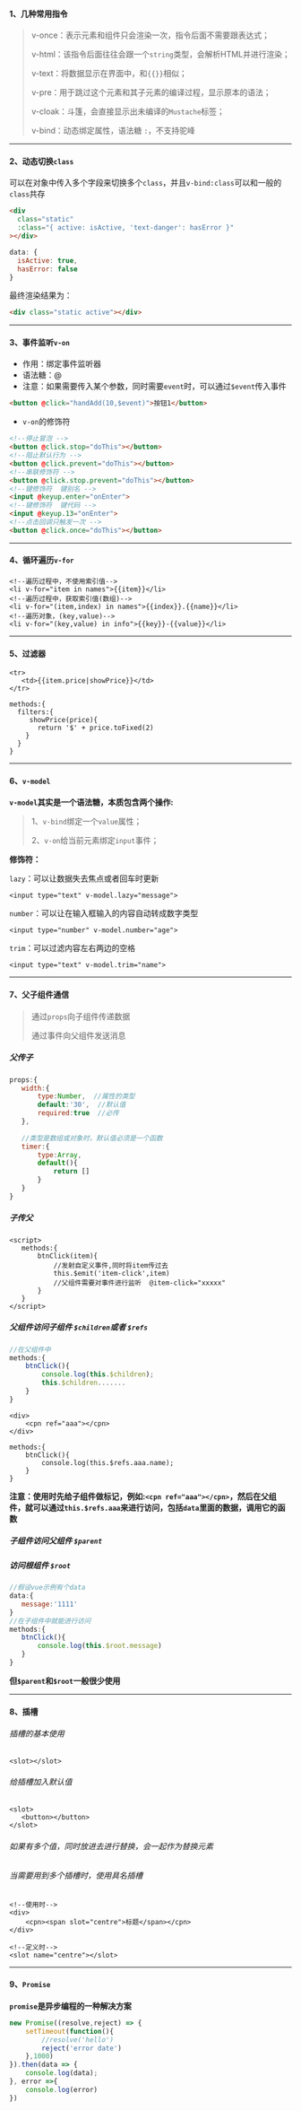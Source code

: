 #### 1、几种常用指令

> v-once：表示元素和组件只会渲染一次，指令后面不需要跟表达式；
>
> v-html：该指令后面往往会跟一个`string`类型，会解析HTML并进行渲染；
>
> v-text：将数据显示在界面中，和`{{}}`相似；
>
> v-pre：用于跳过这个元素和其子元素的编译过程，显示原本的语法；
>
> v-cloak：斗篷，会直接显示出未编译的`Mustache`标签；
>
> v-bind：动态绑定属性，语法糖 `:`，不支持驼峰

------

#### 2、动态切换`class`

可以在对象中传入多个字段来切换多个`class`，并且`v-bind:class`可以和一般的`class`共存

```html
<div
  class="static"
  :class="{ active: isActive, 'text-danger': hasError }"
></div>
```

```js
data: {
  isActive: true,
  hasError: false
}
```

最终渲染结果为：

```html
<div class="static active"></div>
```

------

#### 3、事件监听`v-on`

- 作用：绑定事件监听器
- 语法糖：@
- 注意：如果需要传入某个参数，同时需要`event`时，可以通过`$event`传入事件

```html
<button @click="handAdd(10,$event)">按钮1</button>
```

- `v-on`的修饰符

```html
<!--停止冒泡 -->
<button @click.stop="doThis"></button>
<!--阻止默认行为 -->
<button @click.prevent="doThis"></button>
<!--串联修饰符 -->
<button @click.stop.prevent="doThis"></button>
<!--键修饰符  键别名 -->
<input @keyup.enter="onEnter">
<!--键修饰符  键代码 -->
<input @keyup.13="onEnter">
<!--点击回调只触发一次 -->
<button @click.once="doThis"></button>
```

------

#### 4、循环遍历`v-for`

```vue
<!--遍历过程中，不使用索引值-->
<li v-for="item in names">{{item}}</li>
<!--遍历过程中，获取索引值(数组)-->
<li v-for="(item,index) in names">{{index}}.{{name}}</li>
<!--遍历对象，(key,value)-->
<li v-for="(key,value) in info">{{key}}-{{value}}</li>
```

------

#### 5、过滤器

```vue
<tr>
   <td>{{item.price|showPrice}}</td>
</tr>

methods:{
  filters:{
     showPrice(price){
       return '$' + price.toFixed(2)
    }
  }
}
```

------

#### 6、`v-model`

**`v-model`其实是一个语法糖，本质包含两个操作:**

> 1、`v-bind`绑定一个`value`属性；
>
> 2、`v-on`给当前元素绑定`input`事件；

**修饰符：**

`lazy`：可以让数据失去焦点或者回车时更新

```vue
<input type="text" v-model.lazy="message">
```

`number`：可以让在输入框输入的内容自动转成数字类型

```vue
<input type="number" v-model.number="age">
```

`trim`：可以过滤内容左右两边的空格

```vue
<input type="text" v-model.trim="name">
```

------

#### 7、父子组件通信

> 通过`props`向子组件传递数据
>
> 通过事件向父组件发送消息

##### 父传子

```js
props:{
   width:{
       type:Number,  //属性的类型
       default:'30',  //默认值
       required:true  //必传
   },
       
   //类型是数组或对象时，默认值必须是一个函数
   timer:{
       type:Array,
       default(){
           return []
       }
   }
}
```

##### 子传父

```vue
<script>
   methods:{
       btnClick(item){
           //发射自定义事件,同时将item传过去
           this.$emit('item-click',item)
           //父组件需要对事件进行监听  @item-click="xxxxx"
       }
   }
</script>
```

##### 父组件访问子组件 `$children`或者 `$refs`

```js
//在父组件中
methods:{
    btnClick(){
        console.log(this.$children);
        this.$children.......
    }
}
```

```vue
<div>
    <cpn ref="aaa"></cpn>
</div>

methods:{
    btnClick(){
        console.log(this.$refs.aaa.name);
    }
}
```

**注意：使用时先给子组件做标记，例如:`<cpn ref="aaa"></cpn>`，然后在父组件，就可以通过`this.$refs.aaa`来进行访问，包括`data`里面的数据，调用它的函数**

##### 子组件访问父组件 `$parent`

##### 访问根组件 `$root`

```js
//假设vue示例有个data
data:{
   message:'1111'
}
//在子组件中就能进行访问
methods:{
   btnClick(){
       console.log(this.$root.message)
   }
}
```

**但`$parent`和`$root`一般很少使用**

------

#### 8、插槽

###### 插槽的基本使用

```vue
<slot></slot>
```

###### 给插槽加入默认值

```vue
<slot>
   <button></button>
</slot>
```

###### 如果有多个值，同时放进去进行替换，会一起作为替换元素

###### 当需要用到多个插槽时，使用具名插槽

```vue
<!--使用时-->
<div>
    <cpn><span slot="centre">标题</span></cpn>
</div>

<!--定义时-->
<slot name="centre"></slot>
```

------

#### 9、`Promise`

**`promise`是异步编程的一种解决方案**

```js
new Promise((resolve,reject) => {
    setTimeout(function(){
        //resolve('hello')
        reject('error date')
    },1000)
}).then(data => {
    console.log(data);
}, error =>{
    console.log(error)
})
```

